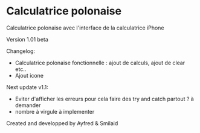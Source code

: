 # Calculatrice polonaise
Calculatrice polonaise avec l'interface de la calculatrice iPhone

Version 1.01 beta

Changelog:
- Calculatrice polonaise fonctionnelle : ajout de calculs, ajout de clear etc..
- Ajout icone

Next update v1.1:
- Eviter d'afficher les erreurs pour cela faire des try and catch partout ? à demander
- nombre à virgule à implementer


Created and developped by Ayfred & Smilaid

